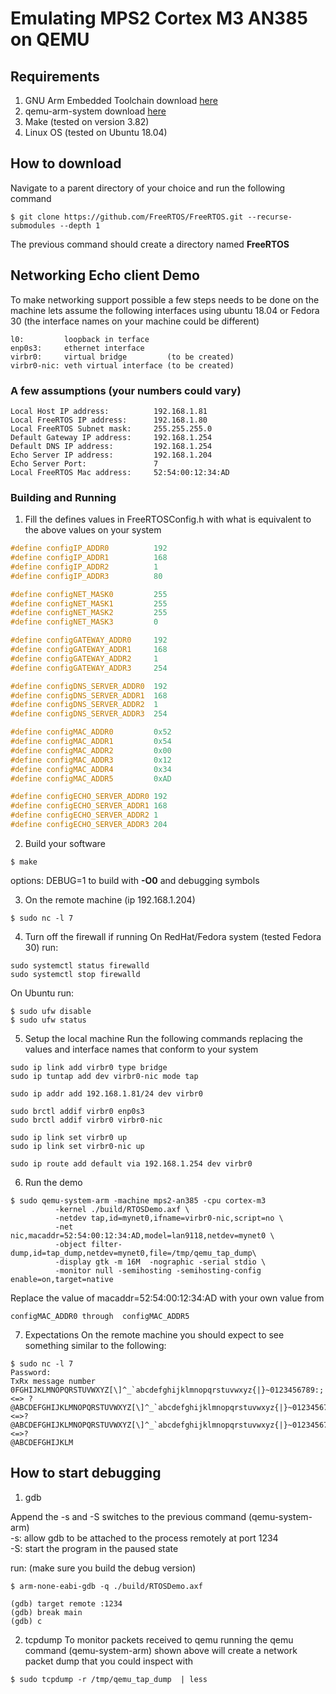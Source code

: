 # Emulating MPS2 Cortex M3 AN385 on QEMU

## Requirements
1. GNU Arm Embedded Toolchain download [here](https://developer.arm.com/tools-and-software/open-source-software/developer-tools/gnu-toolchain/gnu-rm/downloads)
3. qemu-arm-system download [here](https://www.qemu.org/download)
2. Make (tested on version 3.82)
4. Linux OS (tested on Ubuntu 18.04)

## How to download
Navigate to a parent directory of your choice and run the following command
```
$ git clone https://github.com/FreeRTOS/FreeRTOS.git --recurse-submodules --depth 1
```
The previous command should create a directory named **FreeRTOS**

## Networking Echo client Demo
To make networking support possible a few steps needs to be done on the machine
lets assume the following interfaces using ubuntu 18.04  or Fedora 30
(the interface names on your machine could be different)
```
l0:         loopback in terface
enp0s3:     ethernet interface
virbr0:     virtual bridge         (to be created)
virbr0-nic: veth virtual interface (to be created)
```
### A few assumptions (your numbers could vary)
```
Local Host IP address:          192.168.1.81
Local FreeRTOS IP address:      192.168.1.80
Local FreeRTOS Subnet mask:     255.255.255.0
Default Gateway IP address:     192.168.1.254
Default DNS IP address:         192.168.1.254
Echo Server IP address:         192.168.1.204
Echo Server Port:               7
Local FreeRTOS Mac address:     52:54:00:12:34:AD
```

### Building and Running

1. Fill the defines values in FreeRTOSConfig.h with what is equivalent to the
   above values on your system
```c
#define configIP_ADDR0          192
#define configIP_ADDR1          168
#define configIP_ADDR2          1
#define configIP_ADDR3          80

#define configNET_MASK0         255
#define configNET_MASK1         255
#define configNET_MASK2         255
#define configNET_MASK3         0

#define configGATEWAY_ADDR0     192
#define configGATEWAY_ADDR1     168
#define configGATEWAY_ADDR2     1
#define configGATEWAY_ADDR3     254

#define configDNS_SERVER_ADDR0  192
#define configDNS_SERVER_ADDR1  168
#define configDNS_SERVER_ADDR2  1
#define configDNS_SERVER_ADDR3  254

#define configMAC_ADDR0         0x52
#define configMAC_ADDR1         0x54
#define configMAC_ADDR2         0x00
#define configMAC_ADDR3         0x12
#define configMAC_ADDR4         0x34
#define configMAC_ADDR5         0xAD

#define configECHO_SERVER_ADDR0 192
#define configECHO_SERVER_ADDR1 168
#define configECHO_SERVER_ADDR2 1
#define configECHO_SERVER_ADDR3 204
```

2.  Build your software
```
$ make
```
options: DEBUG=1 to build with **-O0** and debugging symbols

3. On the remote machine  (ip 192.168.1.204)
```
$ sudo nc -l 7
```
4. Turn off the firewall if running
On RedHat/Fedora system (tested Fedora 30) run:
```
sudo systemctl status firewalld
sudo systemctl stop firewalld
```
On Ubuntu run:
```
$ sudo ufw disable
$ sudo ufw status
```
5. Setup the local machine
Run the following commands replacing the values and interface names
that conform to your system
```
sudo ip link add virbr0 type bridge
sudo ip tuntap add dev virbr0-nic mode tap

sudo ip addr add 192.168.1.81/24 dev virbr0

sudo brctl addif virbr0 enp0s3
sudo brctl addif virbr0 virbr0-nic

sudo ip link set virbr0 up
sudo ip link set virbr0-nic up

sudo ip route add default via 192.168.1.254 dev virbr0
```

6. Run the demo
```
$ sudo qemu-system-arm -machine mps2-an385 -cpu cortex-m3 
          -kernel ./build/RTOSDemo.axf \
          -netdev tap,id=mynet0,ifname=virbr0-nic,script=no \
          -net nic,macaddr=52:54:00:12:34:AD,model=lan9118,netdev=mynet0 \
          -object filter-dump,id=tap_dump,netdev=mynet0,file=/tmp/qemu_tap_dump\
          -display gtk -m 16M  -nographic -serial stdio \
          -monitor null -semihosting -semihosting-config enable=on,target=native 
```
Replace the value of macaddr=52:54:00:12:34:AD with your own value from
```
configMAC_ADDR0 through  configMAC_ADDR5
```

7. Expectations
On the remote machine you should expect to see something similar to the
following:
```
$ sudo nc -l 7
Password:
TxRx message number
0FGHIJKLMNOPQRSTUVWXYZ[\]^_`abcdefghijklmnopqrstuvwxyz{|}~0123456789:;<=> ?
@ABCDEFGHIJKLMNOPQRSTUVWXYZ[\]^_`abcdefghijklmnopqrstuvwxyz{|}~0123456789:;<=>?
@ABCDEFGHIJKLMNOPQRSTUVWXYZ[\]^_`abcdefghijklmnopqrstuvwxyz{|}~0123456789:;<=>?
@ABCDEFGHIJKLM
```

## How to start debugging
1. gdb
<P>
Append the -s and -S switches to the previous command (qemu-system-arm)<br>
-s: allow gdb to be attached to the process remotely at port 1234 <br>
-S: start the program in the paused state <br>

run: (make sure you build the debug version)
```
$ arm-none-eabi-gdb -q ./build/RTOSDemo.axf

(gdb) target remote :1234
(gdb) break main
(gdb) c
```

2. tcpdump
To monitor packets received to qemu running the qemu command (qemu-system-arm)
    shown above will create a network packet dump that you could inspect with

```
$ sudo tcpdump -r /tmp/qemu_tap_dump  | less
```

